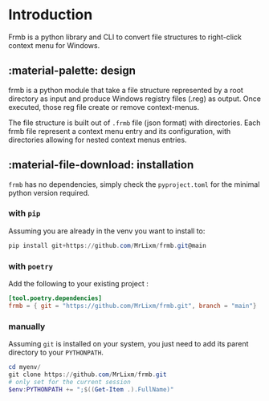 # Introduction

Frmb is a python library and CLI to convert file structures to right-click 
context menu for Windows.

## :material-palette: design

frmb is a python module that take a file structure represented by a root directory
as input and produce Windows registry files (.reg) as output. Once executed,
those reg file create or remove context-menus.

The file structure is built out of `.frmb` file (json format) with directories.
Each frmb file represent a context menu entry and its configuration, with directories
allowing for nested context menus entries.

## :material-file-download: installation

`frmb` has no dependencies, simply check the `pyproject.toml` for the minimal
python version required.

### with `pip`

Assuming you are already in the venv you want to install to:

```powershell
pip install git+https://github.com/MrLixm/frmb.git@main
```

### with `poetry`

Add the following to your existing project :

```toml title="pyproject.toml"
[tool.poetry.dependencies]
frmb = { git = "https://github.com/MrLixm/frmb.git", branch = "main"}
```

### manually

Assuming `git` is installed on your system, you just need to add its parent
directory to your `PYTHONPATH`.

```powershell title="powershell"
cd myenv/
git clone https://github.com/MrLixm/frmb.git
# only set for the current session
$env:PYTHONPATH += ";$((Get-Item .).FullName)"
```